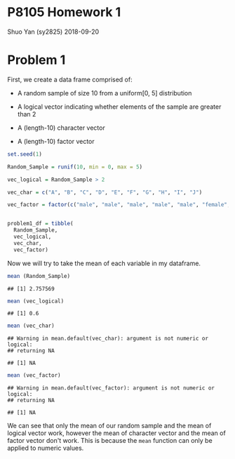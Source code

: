 P8105 Homework 1
================
Shuo Yan (sy2825)
2018-09-20

Problem 1
=========

First, we create a data frame comprised of:

-   A random sample of size 10 from a uniform\[0, 5\] distribution

-   A logical vector indicating whether elements of the sample are greater than 2

-   A (length-10) character vector

-   A (length-10) factor vector

``` r
set.seed(1)

Random_Sample = runif(10, min = 0, max = 5)

vec_logical = Random_Sample > 2

vec_char = c("A", "B", "C", "D", "E", "F", "G", "H", "I", "J")

vec_factor = factor(c("male", "male", "male", "male", "male", "female", "female", "female", "female", "female"))


problem1_df = tibble(
  Random_Sample,
  vec_logical,
  vec_char,
  vec_factor)
```

Now we will try to take the mean of each variable in my dataframe.

``` r
mean (Random_Sample)
```

    ## [1] 2.757569

``` r
mean (vec_logical)
```

    ## [1] 0.6

``` r
mean (vec_char)
```

    ## Warning in mean.default(vec_char): argument is not numeric or logical:
    ## returning NA

    ## [1] NA

``` r
mean (vec_factor)
```

    ## Warning in mean.default(vec_factor): argument is not numeric or logical:
    ## returning NA

    ## [1] NA

We can see that only the mean of our random sample and the mean of logical vector work, however the mean of character vector and the mean of factor vector don't work. This is because the `mean` function can only be applied to numeric values.
